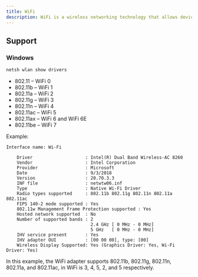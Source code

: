 ```yaml
---
title: WiFi
description: WiFi is a wireless networking technology that allows devices to communicate without wires.
---
```


## Support

### Windows

```powershell
netsh wlan show drivers
```

- 802.11 – WiFi 0
- 802.11b – WiFi 1
- 802.11a – WiFi 2
- 802.11g – WiFi 3
- 802.11n – WiFi 4
- 802.11ac – WiFi 5
- 802.11ax – WiFi 6 and WiFi 6E
- 802.11be – WiFi 7

Example:

```
Interface name: Wi-Fi

    Driver                    : Intel(R) Dual Band Wireless-AC 8260
    Vendor                    : Intel Corporation
    Provider                  : Microsoft
    Date                      : 9/3/2018
    Version                   : 20.70.3.3
    INF file                  : netwtw06.inf
    Type                      : Native Wi-Fi Driver
    Radio types supported     : 802.11b 802.11g 802.11n 802.11a 802.11ac
    FIPS 140-2 mode supported : Yes
    802.11w Management Frame Protection supported : Yes
    Hosted network supported  : No
    Number of supported bands : 2
                                2.4 GHz [ 0 MHz - 0 MHz]
                                5 GHz   [ 0 MHz - 0 MHz]
    IHV service present       : Yes
    IHV adapter OUI           : [00 00 00], type: [00]
    Wireless Display Supported: Yes (Graphics Driver: Yes, Wi-Fi Driver: Yes)
```

In this example, the WiFi adapter supports 802.11b, 802.11g, 802.11n, 802.11a, and 802.11ac, in WiFi is 3, 4, 5, 2, and 5 respectively.
